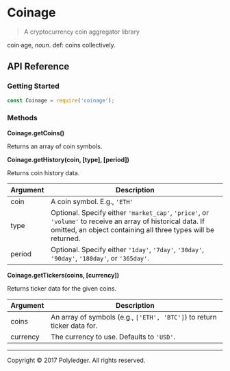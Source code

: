 # Coinage

> A cryptocurrency coin aggregator library

coin·age, *noun*. def: coins collectively.

## API Reference

### Getting Started

``` javascript
const Coinage = require('coinage');
```

### Methods

**Coinage.getCoins()**

Returns an array of coin symbols.

**Coinage.getHistory(coin, [type], [period])**

Returns coin history data.

|Argument|Description|
|--------|-----------|
|coin|A coin symbol. E.g., `'ETH'`|
|type|Optional. Specify either `'market_cap'`, `'price'`, or `'volume'` to receive an array of historical data. If omitted, an object containing all three types will be returned.|
|period|Optional. Specify either `'1day'`, `'7day'`, `'30day'`, `'90day'`, `'180day'`, or `'365day'`.|

**Coinage.getTickers(coins, [currency])**

Returns ticker data for the given coins.

|Argument|Description|
|--------|-----------|
|coins|An array of symbols (e.g., `['ETH', 'BTC']`) to return ticker data for.|
|currency|The currency to use. Defaults to `'USD'`.|

---

Copyright © 2017 Polyledger. All rights reserved.

